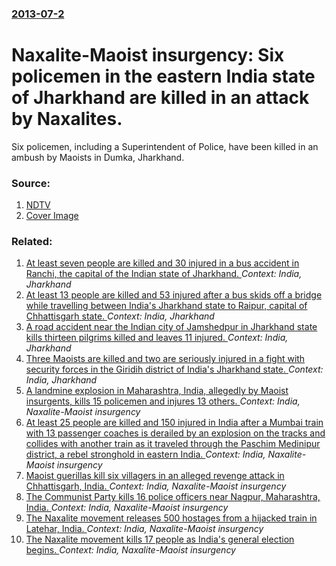 ### [2013-07-2](/news/2013/07/2/index.md)

# Naxalite-Maoist insurgency: Six policemen in the eastern India state of Jharkhand are killed in an attack by Naxalites. 

Six policemen, including a Superintendent of Police, have been killed in an ambush by Maoists in Dumka, Jharkhand.


### Source:

1. [NDTV](http://www.ndtv.com/article/india/major-maoist-attack-in-jharkhand-eight-policemen-feared-killed-386972)
1. [Cover Image](http://i.ndtvimg.com/mt/2013-07/Amarjit_Balihar_295.jpg)

### Related:

1. [At least seven people are killed and 30 injured in a bus accident in Ranchi, the capital of the Indian state of Jharkhand. ](/news/2016/05/9/at-least-seven-people-are-killed-and-30-injured-in-a-bus-accident-in-ranchi-the-capital-of-the-indian-state-of-jharkhand.md) _Context: India, Jharkhand_
2. [At least 13 people are killed and 53 injured after a bus skids off a bridge while travelling between India's Jharkhand state to Raipur, capital of Chhattisgarh state. ](/news/2016/05/4/at-least-13-people-are-killed-and-53-injured-after-a-bus-skids-off-a-bridge-while-travelling-between-india-s-jharkhand-state-to-raipur-capi.md) _Context: India, Jharkhand_
3. [A road accident near the Indian city of Jamshedpur in Jharkhand state kills thirteen pilgrims killed and leaves 11 injured. ](/news/2015/08/14/a-road-accident-near-the-indian-city-of-jamshedpur-in-jharkhand-state-kills-thirteen-pilgrims-killed-and-leaves-11-injured.md) _Context: India, Jharkhand_
4. [Three Maoists are killed and two are seriously injured in a fight with security forces in the Giridih district of India's Jharkhand state. ](/news/2014/09/13/three-maoists-are-killed-and-two-are-seriously-injured-in-a-fight-with-security-forces-in-the-giridih-district-of-india-s-jharkhand-state.md) _Context: India, Jharkhand_
5. [A landmine explosion in Maharashtra, India, allegedly by Maoist insurgents, kills 15 policemen and injures 13 others. ](/news/2012/03/27/a-landmine-explosion-in-maharashtra-india-allegedly-by-maoist-insurgents-kills-15-policemen-and-injures-13-others.md) _Context: India, Naxalite-Maoist insurgency_
6. [At least 25 people are killed and 150 injured in India after a Mumbai train with 13 passenger coaches is derailed by an explosion on the tracks and collides with another train as it traveled through the Paschim Medinipur district, a rebel stronghold in eastern India. ](/news/2010/05/28/at-least-25-people-are-killed-and-150-injured-in-india-after-a-mumbai-train-with-13-passenger-coaches-is-derailed-by-an-explosion-on-the-tra.md) _Context: India, Naxalite-Maoist insurgency_
7. [Maoist guerillas kill six villagers in an alleged revenge attack in Chhattisgarh, India. ](/news/2010/05/16/maoist-guerillas-kill-six-villagers-in-an-alleged-revenge-attack-in-chhattisgarh-india.md) _Context: India, Naxalite-Maoist insurgency_
8. [ The Communist Party kills 16 police officers near Nagpur, Maharashtra, India. ](/news/2009/05/21/the-communist-party-kills-16-police-officers-near-nagpur-maharashtra-india.md) _Context: India, Naxalite-Maoist insurgency_
9. [ The Naxalite movement releases 500 hostages from a hijacked train in Latehar, India. ](/news/2009/04/22/the-naxalite-movement-releases-500-hostages-from-a-hijacked-train-in-latehar-india.md) _Context: India, Naxalite-Maoist insurgency_
10. [ The Naxalite movement kills 17 people as India's general election begins. ](/news/2009/04/16/the-naxalite-movement-kills-17-people-as-india-s-general-election-begins.md) _Context: India, Naxalite-Maoist insurgency_
